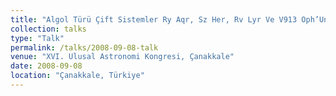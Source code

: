 ```yaml
---
title: "Algol Türü Çift Sistemler Ry Aqr, Sz Her, Rv Lyr Ve V913 Oph’Un Yörünge Dönemi Değişimlerinde Olası Üçüncü Cisim Etkisi"
collection: talks
type: "Talk"
permalink: /talks/2008-09-08-talk
venue: "XVI. Ulusal Astronomi Kongresi, Çanakkale"
date: 2008-09-08
location: "Çanakkale, Türkiye"
---
```


<!-- This is a description of your talk, which is a markdown files that can be all markdown-ified like any other post. Yay markdown!
-->
